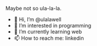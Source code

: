 Maybe not so ula-la-la.
- 👋 Hi, I’m @ulalawell
- 👀 I’m interested in programming
- 🌱 I’m currently learning web
- 📫 How to reach me: linkedin

<!---
ulalawell/ulalawell is a ✨ special ✨ repository because its `README.md` (this file) appears on your GitHub profile.
You can click the Preview link to take a look at your changes.
--->
